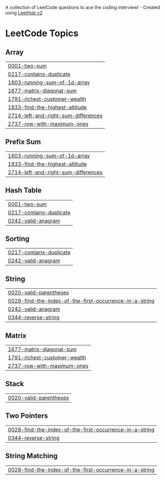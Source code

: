 A collection of LeetCode questions to ace the coding interview! - Created using [LeetHub v2](https://github.com/arunbhardwaj/LeetHub-2.0)
<!---LeetCode Topics Start-->
# LeetCode Topics
## Array
|  |
| ------- |
| [0001-two-sum](https://github.com/caylabradleydev/algorithms/tree/master/0001-two-sum) |
| [0217-contains-duplicate](https://github.com/caylabradleydev/algorithms/tree/master/0217-contains-duplicate) |
| [1603-running-sum-of-1d-array](https://github.com/caylabradleydev/algorithms/tree/master/1603-running-sum-of-1d-array) |
| [1677-matrix-diagonal-sum](https://github.com/caylabradleydev/algorithms/tree/master/1677-matrix-diagonal-sum) |
| [1791-richest-customer-wealth](https://github.com/caylabradleydev/algorithms/tree/master/1791-richest-customer-wealth) |
| [1833-find-the-highest-altitude](https://github.com/caylabradleydev/algorithms/tree/master/1833-find-the-highest-altitude) |
| [2714-left-and-right-sum-differences](https://github.com/caylabradleydev/algorithms/tree/master/2714-left-and-right-sum-differences) |
| [2737-row-with-maximum-ones](https://github.com/caylabradleydev/algorithms/tree/master/2737-row-with-maximum-ones) |
## Prefix Sum
|  |
| ------- |
| [1603-running-sum-of-1d-array](https://github.com/caylabradleydev/algorithms/tree/master/1603-running-sum-of-1d-array) |
| [1833-find-the-highest-altitude](https://github.com/caylabradleydev/algorithms/tree/master/1833-find-the-highest-altitude) |
| [2714-left-and-right-sum-differences](https://github.com/caylabradleydev/algorithms/tree/master/2714-left-and-right-sum-differences) |
## Hash Table
|  |
| ------- |
| [0001-two-sum](https://github.com/caylabradleydev/algorithms/tree/master/0001-two-sum) |
| [0217-contains-duplicate](https://github.com/caylabradleydev/algorithms/tree/master/0217-contains-duplicate) |
| [0242-valid-anagram](https://github.com/caylabradleydev/algorithms/tree/master/0242-valid-anagram) |
## Sorting
|  |
| ------- |
| [0217-contains-duplicate](https://github.com/caylabradleydev/algorithms/tree/master/0217-contains-duplicate) |
| [0242-valid-anagram](https://github.com/caylabradleydev/algorithms/tree/master/0242-valid-anagram) |
## String
|  |
| ------- |
| [0020-valid-parentheses](https://github.com/caylabradleydev/algorithms/tree/master/0020-valid-parentheses) |
| [0028-find-the-index-of-the-first-occurrence-in-a-string](https://github.com/caylabradleydev/algorithms/tree/master/0028-find-the-index-of-the-first-occurrence-in-a-string) |
| [0242-valid-anagram](https://github.com/caylabradleydev/algorithms/tree/master/0242-valid-anagram) |
| [0344-reverse-string](https://github.com/caylabradleydev/algorithms/tree/master/0344-reverse-string) |
## Matrix
|  |
| ------- |
| [1677-matrix-diagonal-sum](https://github.com/caylabradleydev/algorithms/tree/master/1677-matrix-diagonal-sum) |
| [1791-richest-customer-wealth](https://github.com/caylabradleydev/algorithms/tree/master/1791-richest-customer-wealth) |
| [2737-row-with-maximum-ones](https://github.com/caylabradleydev/algorithms/tree/master/2737-row-with-maximum-ones) |
## Stack
|  |
| ------- |
| [0020-valid-parentheses](https://github.com/caylabradleydev/algorithms/tree/master/0020-valid-parentheses) |
## Two Pointers
|  |
| ------- |
| [0028-find-the-index-of-the-first-occurrence-in-a-string](https://github.com/caylabradleydev/algorithms/tree/master/0028-find-the-index-of-the-first-occurrence-in-a-string) |
| [0344-reverse-string](https://github.com/caylabradleydev/algorithms/tree/master/0344-reverse-string) |
## String Matching
|  |
| ------- |
| [0028-find-the-index-of-the-first-occurrence-in-a-string](https://github.com/caylabradleydev/algorithms/tree/master/0028-find-the-index-of-the-first-occurrence-in-a-string) |
<!---LeetCode Topics End-->